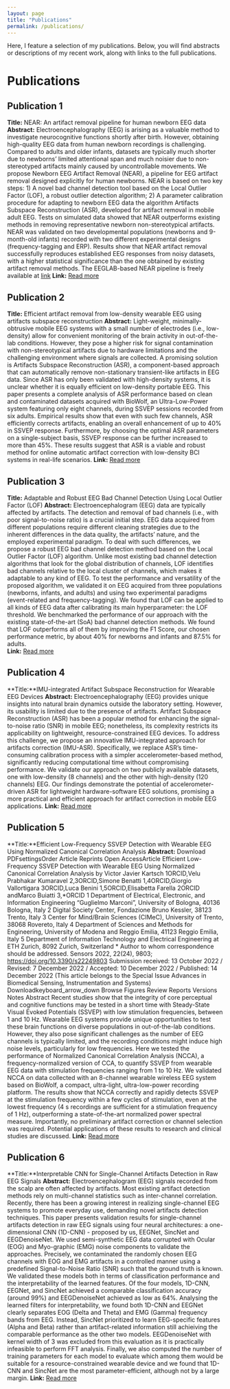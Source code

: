 ```yaml
---
layout: page
title: "Publications"
permalink: /publications/
---
```


Here, I feature a selection of my publications. Below, you will find abstracts or descriptions of my recent work, along with links to the full publications.
# Publications

## Publication 1
**Title:** NEAR: An artifact removal pipeline for human newborn EEG data
**Abstract:** Electroencephalography (EEG) is arising as a valuable method to investigate neurocognitive functions shortly after birth. However, obtaining high-quality EEG data from human newborn recordings is challenging. Compared to adults and older infants, datasets are typically much shorter due to newborns’ limited attentional span and much noisier due to non-stereotyped artifacts mainly caused by uncontrollable movements. We propose Newborn EEG Artifact Removal (NEAR), a pipeline for EEG artifact removal designed explicitly for human newborns. NEAR is based on two key steps: 1) A novel bad channel detection tool based on the Local Outlier Factor (LOF), a robust outlier detection algorithm; 2) A parameter calibration procedure for adapting to newborn EEG data the algorithm Artifacts Subspace Reconstruction (ASR), developed for artifact removal in mobile adult EEG. Tests on simulated data showed that NEAR outperforms existing methods in removing representative newborn non-stereotypical artifacts. NEAR was validated on two developmental populations (newborns and 9-month-old infants) recorded with two different experimental designs (frequency-tagging and ERP). Results show that NEAR artifact removal successfully reproduces established EEG responses from noisy datasets, with a higher statistical significance than the one obtained by existing artifact removal methods. The EEGLAB-based NEAR pipeline is freely available at [link](https://github.com/vpKumaravel/NEAR)
**Link:** [Read more](https://www.sciencedirect.com/science/article/pii/S1878929322000123)

## Publication 2
**Title:** Efficient artifact removal from low-density wearable EEG using artifacts subspace reconstruction
**Abstract:** Light-weight, minimally-obtrusive mobile EEG systems with a small number of electrodes (i.e., low-density) allow for convenient monitoring of the brain activity in out-of-the-lab conditions. However, they pose a higher risk for signal contamination with non-stereotypical artifacts due to hardware limitations and the challenging environment where signals are collected. A promising solution is Artifacts Subspace Reconstruction (ASR), a component-based approach that can automatically remove non-stationary transient-like artifacts in EEG data. Since ASR has only been validated with high-density systems, it is unclear whether it is equally efficient on low-density portable EEG. This paper presents a complete analysis of ASR performance based on clean and contaminated datasets acquired with BioWolf, an Ultra-Low-Power system featuring only eight channels, during SSVEP sessions recorded from six adults. Empirical results show that even with such few channels, ASR efficiently corrects artifacts, enabling an overall enhancement of up to 40% in SSVEP response. Furthermore, by choosing the optimal ASR parameters on a single-subject basis, SSVEP response can be further increased to more than 45%. These results suggest that ASR is a viable and robust method for online automatic artifact correction with low-density BCI systems in real-life scenarios.
**Link:** [Read more](https://ieeexplore.ieee.org/abstract/document/9629771)

## Publication 3
**Title:** Adaptable and Robust EEG Bad Channel Detection Using Local Outlier Factor (LOF)
**Abstract:** Electroencephalogram (EEG) data are typically affected by artifacts. The detection and removal of bad channels (i.e., with poor signal-to-noise ratio) is a crucial initial step. EEG data acquired from different populations require different cleaning strategies due to the inherent differences in the data quality, the artifacts’ nature, and the employed experimental paradigm. To deal with such differences, we propose a robust EEG bad channel detection method based on the Local Outlier Factor (LOF) algorithm. Unlike most existing bad channel detection algorithms that look for the global distribution of channels, LOF identifies bad channels relative to the local cluster of channels, which makes it adaptable to any kind of EEG. To test the performance and versatility of the proposed algorithm, we validated it on EEG acquired from three populations (newborns, infants, and adults) and using two experimental paradigms (event-related and frequency-tagging). We found that LOF can be applied to all kinds of EEG data after calibrating its main hyperparameter: the LOF threshold. We benchmarked the performance of our approach with the existing state-of-the-art (SoA) bad channel detection methods. We found that LOF outperforms all of them by improving the F1 Score, our chosen performance metric, by about 40% for newborns and infants and 87.5% for adults.  
**Link:** [Read more](https://www.mdpi.com/1424-8220/22/19/7314)

## Publication 4
**Title:**IMU-integrated Artifact Subspace Reconstruction for Wearable EEG Devices
**Abstract:** Electroencephalography (EEG) provides unique insights into natural brain dynamics outside the laboratory setting. However, its usability is limited due to the presence of artifacts. Artifact Subspace Reconstruction (ASR) has been a popular method for enhancing the signal-to-noise ratio (SNR) in mobile EEG; nonetheless, its complexity restricts its applicability on lightweight, resource-constrained EEG devices. To address this challenge, we propose an innovative IMU-integrated approach for artifacts correction (IMU-ASR). Specifically, we replace ASR’s time-consuming calibration process with a simpler accelerometer-based method, significantly reducing computational time without compromising performance. We validate our approach on two publicly available datasets, one with low-density (8 channels) and the other with high-density (120 channels) EEG. Our findings demonstrate the potential of accelerometer-driven ASR for lightweight hardware-software EEG solutions, promising a more practical and efficient approach for artifact correction in mobile EEG applications. 
**Link:** [Read more](https://ieeexplore.ieee.org/abstract/document/10385390)

## Publication 5
**Title:**Efficient Low-Frequency SSVEP Detection with Wearable EEG Using Normalized Canonical Correlation Analysis
**Abstract:** Download PDFsettingsOrder Article Reprints
Open AccessArticle
Efficient Low-Frequency SSVEP Detection with Wearable EEG Using Normalized Canonical Correlation Analysis
by Victor Javier Kartsch 1ORCID,Velu Prabhakar Kumaravel 2,3ORCID,Simone Benatti 1,4ORCID,Giorgio Vallortigara 3ORCID,Luca Benini 1,5ORCID,Elisabetta Farella 2ORCID andMarco Buiatti 3,*ORCID
1
Department of Electrical, Electronic, and Information Engineering “Guglielmo Marconi”, University of Bologna, 40136 Bologna, Italy
2
Digital Society Center, Fondazione Bruno Kessler, 38123 Trento, Italy
3
Center for Mind/Brain Sciences (CIMeC), University of Trento, 38068 Rovereto, Italy
4
Department of Sciences and Methods for Engineering, University of Modena and Reggio Emilia, 41123 Reggio Emilia, Italy
5
Department of Information Technology and Electrical Engineering at ETH Zurich, 8092 Zurich, Switzerland
*
Author to whom correspondence should be addressed.
Sensors 2022, 22(24), 9803; https://doi.org/10.3390/s22249803
Submission received: 13 October 2022 / Revised: 7 December 2022 / Accepted: 10 December 2022 / Published: 14 December 2022
(This article belongs to the Special Issue Advances in Biomedical Sensing, Instrumentation and Systems)
Downloadkeyboard_arrow_down Browse Figures Review Reports Versions Notes
Abstract
Recent studies show that the integrity of core perceptual and cognitive functions may be tested in a short time with Steady-State Visual Evoked Potentials (SSVEP) with low stimulation frequencies, between 1 and 10 Hz. Wearable EEG systems provide unique opportunities to test these brain functions on diverse populations in out-of-the-lab conditions. However, they also pose significant challenges as the number of EEG channels is typically limited, and the recording conditions might induce high noise levels, particularly for low frequencies. Here we tested the performance of Normalized Canonical Correlation Analysis (NCCA), a frequency-normalized version of CCA, to quantify SSVEP from wearable EEG data with stimulation frequencies ranging from 1 to 10 Hz. We validated NCCA on data collected with an 8-channel wearable wireless EEG system based on BioWolf, a compact, ultra-light, ultra-low-power recording platform. The results show that NCCA correctly and rapidly detects SSVEP at the stimulation frequency within a few cycles of stimulation, even at the lowest frequency (4 s recordings are sufficient for a stimulation frequency of 1 Hz), outperforming a state-of-the-art normalized power spectral measure. Importantly, no preliminary artifact correction or channel selection was required. Potential applications of these results to research and clinical studies are discussed.
**Link:** [Read more](https://www.mdpi.com/1424-8220/22/24/9803)

## Publication 6
**Title:**Interpretable CNN for Single-Channel Artifacts Detection in Raw EEG Signals
**Abstract:** Electroencephalogram (EEG) signals recorded from the scalp are often affected by artifacts. Most existing artifact detection methods rely on multi-channel statistics such as inter-channel correlation. Recently, there has been a growing interest in realizing single-channel EEG systems to promote everyday use, demanding novel artifacts detection techniques. This paper presents validation results for single-channel artifacts detection in raw EEG signals using four neural architectures: a one-dimensional CNN (1D-CNN) - proposed by us, EEGNet, SincNet and EEGDenoiseNet. We used semi-synthetic EEG data corrupted with Ocular (EOG) and Myo-graphic (EMG) noise components to validate the approaches. Precisely, we contaminated the randomly chosen EEG channels with EOG and EMG artifacts in a controlled manner using a predefined Signal-to-Noise Ratio (SNR) such that the ground truth is known. We validated these models both in terms of classification performance and the interpretability of the learned features. Of the four models, 1D-CNN, EEGNet, and SincNet achieved a comparable classification accuracy (around 99%) and EEGDenoiseNet achieved as low as 64%. Analysing the learned filters for interpretability, we found both 1D-CNN and EEGNet clearly separates EOG (Delta and Theta) and EMG (Gamma) frequency bands from EEG. Instead, SincNet prioritized to learn EEG-specific features (Alpha and Beta) rather than artifact-related information still achieiving the comparable performance as the other two models. EEGDenoiseNet with kernel width of 3 was excluded from this evaluation as it is practically infeasible to perform FFT analysis. Finally, we also computed the number of training parameters for each model to evaluate which among them would be suitable for a resource-constrained wearable device and we found that 1D-CNN and SincNet are the most parameter-efficient, although not by a large margin.
**Link:** [Read more](https://ieeexplore.ieee.org/abstract/document/9881381)
